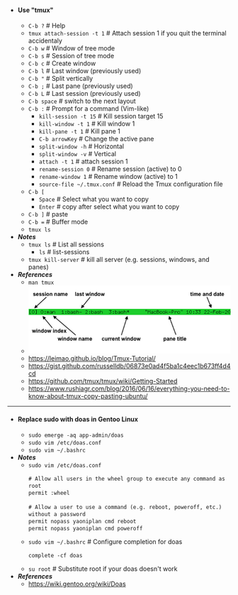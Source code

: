- #### Use "tmux"
    - `C-b ?` # Help
    - `tmux attach-session -t 1` # Attach session 1 if you quit the terminal accidentaly
    - `C-b w` # Window of tree mode
    - `C-b s` # Session of tree mode
    - `C-b c` # Create window
    - `C-b l` # Last window (previously used)
    - `C-b "` # Split vertically
    - `C-b ;` # Last pane (previously used)
    - `C-b L` # Last session (previously used)
    - `C-b space` # switch to the next layout
    - `C-b :` # Prompt for a command (Vim-like)
        - `kill-session -t 15` # Kill session target 15
        - `kill-window -t 1` # Kill window 1
        - `kill-pane -t 1` # Kill pane 1
        - `C-b arrowKey` # Change the active pane
        - `split-window -h` # Horizontal
        - `split-window -v` # Vertical
        - `attach -t 1` # attach session 1
        - `rename-session 0` # Rename session (active) to 0
        - `rename-window 1` # Rename window (active) to 1
        - `source-file ~/.tmux.conf` # Reload the Tmux configuration file
    - `C-b [`
        - `Space` # Select what you want to copy
        - `Enter` # copy after select what you want to copy
    - `C-b ]` # paste
    - `C-b =` # Buffer mode
    - `tmux ls`
- ***Notes***
    - `tmux ls` # List all sessions
        - `ls` # list-sessions
    - `tmux kill-server` # kill all server (e.g. sessions, windows, and panes)
- ***References***
    - `man tmux`
    - ![tmux_status_line_diagram.png](../assets/tmux_status_line_diagram_1671845222091_0.png)
    - https://leimao.github.io/blog/Tmux-Tutorial/
    - https://gist.github.com/russelldb/06873e0ad4f5ba1c4eec1b673ff4d4cd
    - https://github.com/tmux/tmux/wiki/Getting-Started
    - https://www.rushiagr.com/blog/2016/06/16/everything-you-need-to-know-about-tmux-copy-pasting-ubuntu/
- ---
- #### Replace sudo with doas in Gentoo Linux
	- `sudo emerge -aq app-admin/doas`
	- `sudo vim /etc/doas.conf`
	- `sudo vim ~/.bashrc`
- ***Notes***
	- `sudo vim /etc/doas.conf` 
	  ```
	  # Allow all users in the wheel group to execute any command as root
	  permit :wheel
	  
	  # Allow a user to use a command (e.g. reboot, poweroff, etc.) without a password
	  permit nopass yaoniplan cmd reboot
	  permit nopass yaoniplan cmd poweroff
	  ```
	- `sudo vim ~/.bashrc` # Configure completion for doas
	  ```
	  complete -cf doas
	  ```
    - `su root` # Substitute root if your doas doesn't work
- ***References***
	- https://wiki.gentoo.org/wiki/Doas
